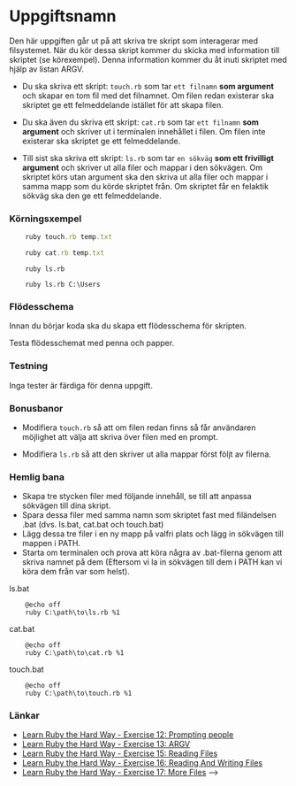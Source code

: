 # Uppgiftsnamn #

Den här uppgiften går ut på att skriva tre skript som interagerar med filsystemet.
När du kör dessa skript kommer du skicka med information till skriptet (se körexempel).
Denna information kommer du åt inuti skriptet med hjälp av listan ARGV. 

* Du ska skriva ett skript: `touch.rb` som tar `ett filnamn` **som argument** och skapar en tom fil med det filnamnet.
Om filen redan existerar ska skriptet ge ett felmeddelande istället för att skapa filen. 

* Du ska även du skriva ett skript: `cat.rb` som tar `ett filnamn` **som argument** och skriver ut i terminalen innehållet i filen.
Om filen inte existerar ska skriptet ge ett felmeddelande.

* Till sist ska skriva ett skript: `ls.rb` som tar `en sökväg` **som ett frivilligt argument** och skriver ut alla filer och mappar i den sökvägen.
Om skriptet körs utan argument ska den skriva ut alla filer och mappar i samma mapp som du körde skriptet från.
Om skriptet får en felaktik sökväg ska den ge ett felmeddelande.

### Körningsxempel ###

```ruby
    ruby touch.rb temp.txt
```

```ruby
    ruby cat.rb temp.txt
```

```
    ruby ls.rb

    ruby ls.rb C:\Users
```

### Flödesschema ###

Innan du börjar koda ska du skapa ett flödesschema för skripten.

Testa flödesschemat med penna och papper.


### Testning ###

Inga tester är färdiga för denna uppgift.

### Bonusbanor ###

* Modifiera `touch.rb` så att om filen redan finns så får användaren möjlighet att välja att skriva över filen med en prompt.

* Modifiera `ls.rb` så att den skriver ut alla mappar först följt av filerna.

### Hemlig bana ###

* Skapa tre stycken filer med följande innehåll, se till att anpassa sökvägen till dina skript.
* Spara dessa filer med samma namn som skriptet fast med filändelsen .bat (dvs. ls.bat, cat.bat och touch.bat)
* Lägg dessa tre filer i en ny mapp på valfri plats och lägg in sökvägen till mappen i PATH.
* Starta om terminalen och prova att köra några av .bat-filerna genom att skriva namnet på dem (Eftersom vi la in sökvägen till dem i PATH kan vi köra dem från var som helst).

ls.bat
```
    @echo off
    ruby C:\path\to\ls.rb %1
```

cat.bat
```
    @echo off
    ruby C:\path\to\cat.rb %1
```

touch.bat
```
    @echo off
    ruby C:\path\to\touch.rb %1
```


### Länkar ###

* [Learn Ruby the Hard Way - Exercise 12: Prompting people](http://ruby.learncodethehardway.org/book/ex12.html)
* [Learn Ruby the Hard Way - Exercise 13: ARGV](http://ruby.learncodethehardway.org/book/ex13.html) 
* [Learn Ruby the Hard Way - Exercise 15: Reading Files](http://ruby.learncodethehardway.org/book/ex15.html) 
* [Learn Ruby the Hard Way - Exercise 16: Reading And Writing Files](http://ruby.learncodethehardway.org/book/ex16.html)
* [Learn Ruby the Hard Way - Exercise 17: More Files](http://ruby.learncodethehardway.org/book/ex16.html) -->